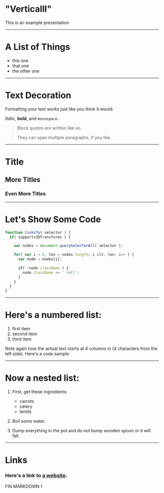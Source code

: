 # "Verticalll"
This is an example presentation

----

# A List of Things
  * this one
  * that one
  * the other one

----

# Text Decoration
Formatting your text works just like you think it would. 

*Italic*, **bold**, and `monospace`.

> Block quotes are
> written like so.
>
> They can span multiple paragraphs,
> if you like.

----

# Title
## More Titles
### Even More Titles

----

# Let's Show Some Code
```JavaScript
function linkify( selector ) {
  if( supports3DTransforms ) {

    var nodes = document.querySelectorAll( selector );

    for( var i = 0, len = nodes.length; i &lt; len; i++ ) {
      var node = nodes[i];

      if( !node.className ) {
        node.className += ' roll';
      }
    }
  }
}
```

----

# Here's a numbered list:

 1. first item
 2. second item
 3. third item

Note again how the actual text starts at 4 columns in (4 characters
from the left side). Here's a code sample:

----

# Now a nested list:

 1. First, get these ingredients:

      * carrots
      * celery
      * lentils

 2. Boil some water.

 3. Dump everything in the pot and do not bump wooden spoon or it will fall.

----

# Links
### Here's a link to [a website](http://foo.bar).

FIN MARKDOWN 1